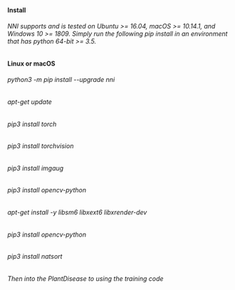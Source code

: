 #### Install  
###### NNI supports and is tested on Ubuntu >= 16.04, macOS >= 10.14.1, and Windows 10 >= 1809. Simply run the following pip install in an environment that has python 64-bit >= 3.5.  

#### Linux or macOS  
###### python3 -m pip install --upgrade nni  
###### apt-get update  
###### pip3 install torch  
###### pip3 install torchvision  
###### pip3 install imgaug  
###### pip3 install opencv-python  
###### apt-get install -y libsm6 libxext6 libxrender-dev  
###### pip3 install opencv-python  
###### pip3 install natsort  

###### Then into the PlantDisease to using the training code









